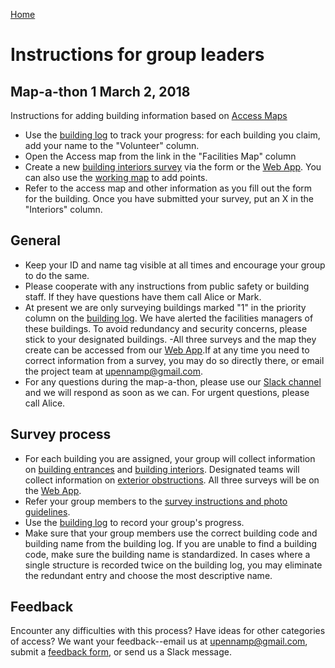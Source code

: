 [Home](http://AccessibilityMapping.github.io/AMP)

# Instructions for group leaders

## Map-a-thon 1 March 2, 2018
Instructions for adding building information based on [Access Maps](https://www.facilities.upenn.edu/maps/pennaccess)

- Use the [building log](https://docs.google.com/spreadsheets/d/1aAa76--OkCjWWZBBI-jJrrksBfilDFSyNZQ9dVgOw8I/edit?usp=sharing) to track your progress: for each building you claim, add your name to the "Volunteer" column.
- Open the Access map from the link in the "Facilities Map" column
- Create a new [building interiors survey](https://survey123.arcgis.com/share/2ba4b327c9e3465ba39593ff6e83a037) via the form or the [Web App](https://upenn.maps.arcgis.com/apps/CrowdsourceReporter/index.html?appid=d23c349a2c7346c0b6f39879ede52ec8). You can also use the [working map](https://upenn.maps.arcgis.com/home/webmap/viewer.html?webmap=7bc25584ac354381b9c581ea9c744e80) to add points.
- Refer to the access map and other information as you fill out the form for the building. Once you have submitted your survey, put an X in the "Interiors" column.


## General

- Keep your ID and name tag visible at all times and encourage your group to do the same.
- Please cooperate with any instructions from public safety or building staff. If they have questions have them call Alice or Mark.
- At present we are only surveying buildings marked "1" in the priority column on the [building log](https://docs.google.com/spreadsheets/d/1aAa76--OkCjWWZBBI-jJrrksBfilDFSyNZQ9dVgOw8I/edit?usp=sharing). We have alerted the facilities managers of these buildings. To avoid redundancy and security concerns, please stick to your designated buildings.
-All three surveys and the map they create can be accessed from our [Web App](https://upenn.maps.arcgis.com/apps/webappviewer/index.html?id=5f3f039892524742b2988bc662e32ecb).If at any time you need to correct information from a survey, you may do so directly there, or email the project team at upennamp@gmail.com.
- For any questions during the map-a-thon, please use our [Slack channel](https://join.slack.com/t/accessmapping/shared_invite/enQtNDU5NjY3MjE0MzUyLWZhMjdlMGZjYThlZWUyYTkyNDdmN2M0M2ExYjdmMTYyMDA0YTc3MGQxZTBhMGEzYWZhNmUzYWUxNTk5MTk1Zjg) and we will respond as soon as we can. For urgent questions, please call Alice.

## Survey process
- For each building you are assigned, your group will collect information on [building entrances](https://survey123.arcgis.com/share/990f52f117ef42709b661784212f8976)
 and [building interiors](https://survey123.arcgis.com/share/5df307ba05764cb484fb8b180f53d197). Designated teams will collect information on [exterior obstructions](https://survey123.arcgis.com/share/d71affce25134624811264959b0a5ab0). All three surveys will be on the [Web App](https://upenn.maps.arcgis.com/apps/webappviewer/index.html?id=5f3f039892524742b2988bc662e32ecb).
- Refer your group members to the [survey instructions and photo guidelines](https://github.com/AccessibilityMapping/AMP/blob/master/SurveyInstructions.md).
- Use the [building log](https://docs.google.com/spreadsheets/d/1aAa76--OkCjWWZBBI-jJrrksBfilDFSyNZQ9dVgOw8I/edit?usp=sharing) to record your group's progress.
- Make sure that your group members use the correct building code and building name from the building log. If you are unable to find a building code, make sure the building name is standardized. In cases where a single structure is recorded twice on the building log, you may eliminate the redundant entry and choose the most descriptive name.

## Feedback

Encounter any difficulties with this process? Have ideas for other categories of access? We want your feedback--email us at upennamp@gmail.com, submit a [feedback form](https://goo.gl/forms/AABf9y0QAgC0fxnM2), or send us a Slack message.
